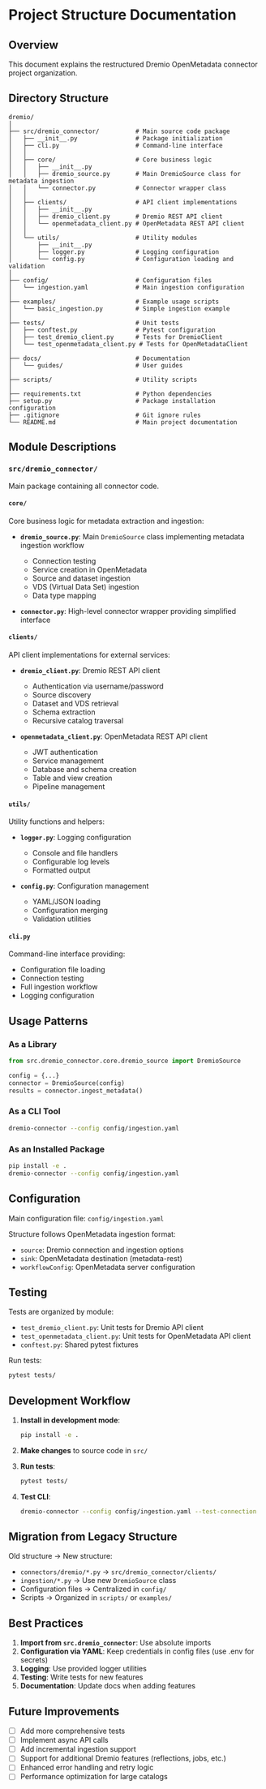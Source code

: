 # Project Structure Documentation

## Overview

This document explains the restructured Dremio OpenMetadata connector project organization.

## Directory Structure

```
dremio/
│
├── src/dremio_connector/          # Main source code package
│   ├── __init__.py                # Package initialization
│   ├── cli.py                     # Command-line interface
│   │
│   ├── core/                      # Core business logic
│   │   ├── __init__.py
│   │   ├── dremio_source.py       # Main DremioSource class for metadata ingestion
│   │   └── connector.py           # Connector wrapper class
│   │
│   ├── clients/                   # API client implementations
│   │   ├── __init__.py
│   │   ├── dremio_client.py       # Dremio REST API client
│   │   └── openmetadata_client.py # OpenMetadata REST API client
│   │
│   └── utils/                     # Utility modules
│       ├── __init__.py
│       ├── logger.py              # Logging configuration
│       └── config.py              # Configuration loading and validation
│
├── config/                        # Configuration files
│   └── ingestion.yaml             # Main ingestion configuration
│
├── examples/                      # Example usage scripts
│   └── basic_ingestion.py         # Simple ingestion example
│
├── tests/                         # Unit tests
│   ├── conftest.py                # Pytest configuration
│   ├── test_dremio_client.py      # Tests for DremioClient
│   └── test_openmetadata_client.py # Tests for OpenMetadataClient
│
├── docs/                          # Documentation
│   └── guides/                    # User guides
│
├── scripts/                       # Utility scripts
│
├── requirements.txt               # Python dependencies
├── setup.py                       # Package installation configuration
├── .gitignore                     # Git ignore rules
└── README.md                      # Main project documentation
```

## Module Descriptions

### `src/dremio_connector/`

Main package containing all connector code.

#### `core/`

Core business logic for metadata extraction and ingestion:

- **`dremio_source.py`**: Main `DremioSource` class implementing metadata ingestion workflow
  - Connection testing
  - Service creation in OpenMetadata
  - Source and dataset ingestion
  - VDS (Virtual Data Set) ingestion
  - Data type mapping

- **`connector.py`**: High-level connector wrapper providing simplified interface

#### `clients/`

API client implementations for external services:

- **`dremio_client.py`**: Dremio REST API client
  - Authentication via username/password
  - Source discovery
  - Dataset and VDS retrieval
  - Schema extraction
  - Recursive catalog traversal

- **`openmetadata_client.py`**: OpenMetadata REST API client
  - JWT authentication
  - Service management
  - Database and schema creation
  - Table and view creation
  - Pipeline management

#### `utils/`

Utility functions and helpers:

- **`logger.py`**: Logging configuration
  - Console and file handlers
  - Configurable log levels
  - Formatted output

- **`config.py`**: Configuration management
  - YAML/JSON loading
  - Configuration merging
  - Validation utilities

#### `cli.py`

Command-line interface providing:
- Configuration file loading
- Connection testing
- Full ingestion workflow
- Logging configuration

## Usage Patterns

### As a Library

```python
from src.dremio_connector.core.dremio_source import DremioSource

config = {...}
connector = DremioSource(config)
results = connector.ingest_metadata()
```

### As a CLI Tool

```bash
dremio-connector --config config/ingestion.yaml
```

### As an Installed Package

```bash
pip install -e .
dremio-connector --config config/ingestion.yaml
```

## Configuration

Main configuration file: `config/ingestion.yaml`

Structure follows OpenMetadata ingestion format:
- `source`: Dremio connection and ingestion options
- `sink`: OpenMetadata destination (metadata-rest)
- `workflowConfig`: OpenMetadata server configuration

## Testing

Tests are organized by module:
- `test_dremio_client.py`: Unit tests for Dremio API client
- `test_openmetadata_client.py`: Unit tests for OpenMetadata API client
- `conftest.py`: Shared pytest fixtures

Run tests:
```bash
pytest tests/
```

## Development Workflow

1. **Install in development mode**:
   ```bash
   pip install -e .
   ```

2. **Make changes** to source code in `src/`

3. **Run tests**:
   ```bash
   pytest tests/
   ```

4. **Test CLI**:
   ```bash
   dremio-connector --config config/ingestion.yaml --test-connection
   ```

## Migration from Legacy Structure

Old structure → New structure:
- `connectors/dremio/*.py` → `src/dremio_connector/clients/`
- `ingestion/*.py` → Use new `DremioSource` class
- Configuration files → Centralized in `config/`
- Scripts → Organized in `scripts/` or `examples/`

## Best Practices

1. **Import from `src.dremio_connector`**: Use absolute imports
2. **Configuration via YAML**: Keep credentials in config files (use .env for secrets)
3. **Logging**: Use provided logger utilities
4. **Testing**: Write tests for new features
5. **Documentation**: Update docs when adding features

## Future Improvements

- [ ] Add more comprehensive tests
- [ ] Implement async API calls
- [ ] Add incremental ingestion support
- [ ] Support for additional Dremio features (reflections, jobs, etc.)
- [ ] Enhanced error handling and retry logic
- [ ] Performance optimization for large catalogs
